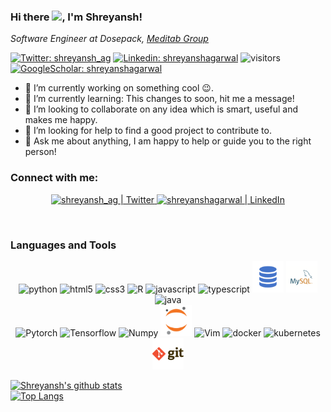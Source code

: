 


### Hi there <img src="https://media.giphy.com/media/hvRJCLFzcasrR4ia7z/giphy.gif" width="25px">, I'm Shreyansh!
<p><em>Software Engineer at Dosepack, <a href="https://www.meditab.com/resources/our-partners.html"> Meditab Group </a></em></p>

[![Twitter: shreyansh_ag](https://img.shields.io/twitter/follow/shreyansh_ag?style=social)](https://twitter.com/shreyansh_ag)
[![Linkedin: shreyanshagarwal](https://img.shields.io/badge/-shreyanshagarwal-blue?style=flat-square&logo=Linkedin&logoColor=white&link=https://www.linkedin.com/in/shreyanshagarwal/)](https://www.linkedin.com/in/shreyanshagarwal/)
![visitors](https://visitor-badge.glitch.me/badge?page_id=shreyansh96.shreyansh96&style=plastic)
[![GoogleScholar: shreyanshagarwal](https://img.shields.io/badge/Scholar-citations:36-blue?style=plastic&logo=https://github.com/edent/SuperTinyIcons/blob/master/images/svg/google_scholar.svg)](https://scholar.google.com/citations?hl=en&user=q-5mm6cAAAAJ#d=gsc_md_fol)



- 🔭 I’m currently working on something cool  :wink:.
- 🌱 I’m currently learning: This changes to soon, hit me a message!
- 👯 I’m looking to collaborate on any idea which is smart, useful and makes me happy.
- 🤔 I’m looking for help to find a good project to contribute to.
- 💬 Ask me about anything, I am happy to help or guide you to the right person!



### Connect with me:
<p align="center">
<a href="https://twitter.com/shreyansh_ag">
  <img alt="shreyansh_ag | Twitter" width="30" src="https://www.vectorlogo.zone/logos/twitter/twitter-official.svg" />
  </a>
<a href="https://www.linkedin.com/in/shreyanshagarwal/">
  <img alt="shreyanshagarwal | LinkedIn" width="30" src="https://www.vectorlogo.zone/logos/linkedin/linkedin-icon.svg" />
  </a>
</p>

<br>

### Languages and Tools

<p align="center"> 
<img src="https://www.vectorlogo.zone/logos/python/python-icon.svg" alt="python" title="python" width="50" height="50"/>
<img src="https://www.vectorlogo.zone/logos/w3_html5/w3_html5-ar21.svg" alt="html5" title="HTML5" width="50" height="50"/>  
<img src="https://upload.wikimedia.org/wikipedia/commons/d/d5/CSS3_logo_and_wordmark.svg" alt="css3" title="CSS3" width="50" height="50"/>
<img src="https://www.vectorlogo.zone/logos/r-project/r-project-icon.svg" alt="R" width="50" title="R Project" height="50"/>
<img src="https://devicons.github.io/devicon/devicon.git/icons/javascript/javascript-original.svg" alt="javascript" title="JavaScript" width="50" height="50"/>
<img src="https://devicons.github.io/devicon/devicon.git/icons/typescript/typescript-original.svg" alt="typescript" title="TypeScript" width="50" height="50"/>
<img src="https://raw.githubusercontent.com/github/explore/80688e429a7d4ef2fca1e82350fe8e3517d3494d/topics/sql/sql.png" alt="SQL" title="SQL" width="50" height="50"/> 
<img src="https://raw.githubusercontent.com/github/explore/80688e429a7d4ef2fca1e82350fe8e3517d3494d/topics/mysql/mysql.png" alt="MySQL" title="MySQL" width="50" height="50"/> 
 <img src="https://www.vectorlogo.zone/logos/java/java-icon.svg" alt="java" title="Java" width="50" height="50"/> 
<br>
<img src="https://www.vectorlogo.zone/logos/pytorch/pytorch-icon.svg" alt="Pytorch" title="Pytorch" width="50" height="50"/> 
<img src="https://www.vectorlogo.zone/logos/tensorflow/tensorflow-icon.svg" alt="Tensorflow" title="Tensorflow" width="50" height="50"/> 
<img src="https://www.vectorlogo.zone/logos/numpy/numpy-icon.svg" alt="Numpy" title="Numpy" width="50" height="50"/> 
<img src="https://raw.githubusercontent.com/github/explore/master/topics/jupyter-notebook/jupyter-notebook.png" alt="Jupyter Notebook" title="Jupyter Notebook"  width="50" height="50" />
<img src="https://www.vectorlogo.zone/logos/vim/vim-icon.svg" alt="Vim" title="Vim" width="50" height="50"/> 
<img src="https://devicons.github.io/devicon/devicon.git/icons/docker/docker-original-wordmark.svg" alt="docker" title="Docker" width="50" height="50"/> 
<img src="https://www.vectorlogo.zone/logos/kubernetes/kubernetes-icon.svg" alt="kubernetes" title="Kubernetes" width="50" height="50"/>  
<img src="https://raw.githubusercontent.com/github/explore/80688e429a7d4ef2fca1e82350fe8e3517d3494d/topics/git/git.png" alt="git" title="Git" width="50" height="50"/> 

  
</p>



[![Shreyansh's github stats](https://github-readme-stats.vercel.app/api?username=shreyansh96&theme=dracula)](https://github.com/shreyansh96/)
<br>
[![Top Langs](https://github-readme-stats.vercel.app/api/top-langs/?username=shreyansh96&theme=dracula&layout=compact)](https://github.com/shreyansh96/)
